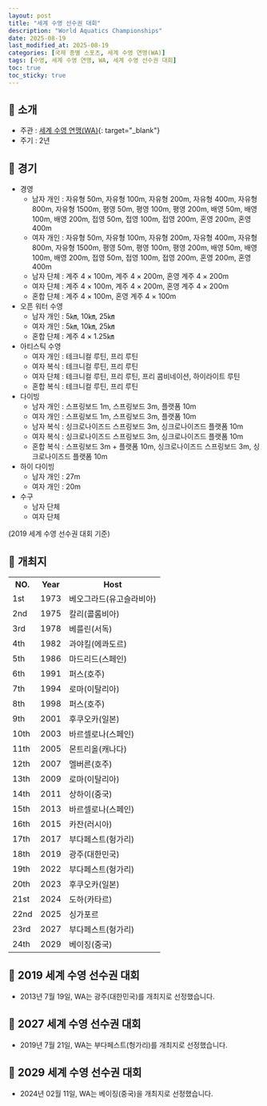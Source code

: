 ```yaml
---
layout: post
title: "세계 수영 선수권 대회"
description: "World Aquatics Championships"
date: 2025-08-19
last_modified_at: 2025-08-19
categories: [국제 종별 스포츠, 세계 수영 연맹(WA)]
tags: [수영, 세계 수영 연맹, WA, 세계 수영 선수권 대회]
toc: true
toc_sticky: true
---
```

## 📜 소개
* 주관 : [세계 수영 연맹(WA)](https://www.worldaquatics.com/){: target="_blank"}
* 주기 : 2년

## 📜 경기
* 경영
  * 남자 개인 : 자유형 50m, 자유형 100m, 자유형 200m, 자유형 400m, 자유형 800m, 자유형 1500m, 평영 50m, 평영 100m, 평영 200m, 배영 50m, 배영 100m, 배영 200m, 접영 50m, 접영 100m, 접영 200m, 혼영 200m, 혼영 400m
  * 여자 개인 : 자유형 50m, 자유형 100m, 자유형 200m, 자유형 400m, 자유형 800m, 자유형 1500m, 평영 50m, 평영 100m, 평영 200m, 배영 50m, 배영 100m, 배영 200m, 접영 50m, 접영 100m, 접영 200m, 혼영 200m, 혼영 400m
  * 남자 단체 : 계주 4 × 100m, 계주 4 × 200m, 혼영 계주 4 × 200m
  * 여자 단체 : 계주 4 × 100m, 계주 4 × 200m, 혼영 계주 4 × 200m
  * 혼합 단체 :  계주 4 × 100m, 혼영 계주 4 × 100m
* 오픈 워터 수영
  * 남자 개인 : 5㎞, 10㎞, 25㎞
  * 여자 개인 : 5㎞, 10㎞, 25㎞
  * 혼합 단체 : 계주 4 × 1.25㎞
* 아티스틱 수영
  * 여자 개인 : 테크니컬 루틴, 프리 루틴
  * 여자 복식 : 테크니컬 루틴, 프리 루틴
  * 여자 단체 : 테크니컬 루틴, 프리 루틴, 프리 콤비네이션, 하이라이트 루틴
  * 혼합 복식 : 테크니컬 루틴, 프리 루틴
* 다이빙
  * 남자 개인 : 스프링보드 1m, 스프링보드 3m, 플랫폼 10m
  * 여자 개인 : 스프링보드 1m, 스프링보드 3m, 플랫폼 10m
  * 남자 복식 : 싱크로나이즈드 스프링보드 3m, 싱크로나이즈드 플랫폼 10m
  * 여자 복식 : 싱크로나이즈드 스프링보드 3m, 싱크로나이즈드 플랫폼 10m
  * 혼합 복식 : 스프링보드 3m + 플랫폼 10m, 싱크로나이즈드 스프링보드 3m, 싱크로나이즈드 플랫폼 10m
* 하이 다이빙
  * 남자 개인 : 27m
  * 여자 개인 : 20m
* 수구
  * 남자 단체
  * 여자 단체

(2019 세계 수영 선수권 대회 기준)

## 📜 개최지

<html>

<head>
    <meta charset="UTF-8">
</head>

<body>
    <table>
        <tr class="header-row">
            <th class="col-no">NO.</th>
            <th class="col-year">Year</th>
            <th class="col-host">Host</th>
        </tr>
        <tr>
            <td>1st</td>
            <td>1973</td>
            <td>베오그라드(유고슬라비아)</td>
        </tr>
        <tr>
            <td>2nd</td>
            <td>1975</td>
            <td>칼리(콜롬비아)</td>
        </tr>
        <tr>
            <td>3rd</td>
            <td>1978</td>
            <td>베를린(서독)</td>
        </tr>
        <tr>
            <td>4th</td>
            <td>1982</td>
            <td>과야킬(에콰도르)</td>
        </tr>
        <tr>
            <td>5th</td>
            <td>1986</td>
            <td>마드리드(스페인)</td>
        </tr>
        <tr>
            <td>6th</td>
            <td>1991</td>
            <td>퍼스(호주)</td>
        </tr>
        <tr>
            <td>7th</td>
            <td>1994</td>
            <td>로마(이탈리아)</td>
        </tr>
        <tr>
            <td>8th</td>
            <td>1998</td>
            <td>퍼스(호주)</td>
        </tr>
        <tr>
            <td>9th</td>
            <td>2001</td>
            <td>후쿠오카(일본)</td>
        </tr>
        <tr>
            <td>10th</td>
            <td>2003</td>
            <td>바르셀로나(스페인)</td>
        </tr>
        <tr>
            <td>11th</td>
            <td>2005</td>
            <td>몬트리올(캐나다)</td>
        </tr>
        <tr>
            <td>12th</td>
            <td>2007</td>
            <td>멜버른(호주)</td>
        </tr>
        <tr>
            <td>13th</td>
            <td>2009</td>
            <td>로마(이탈리아)</td>
        </tr>
        <tr>
            <td>14th</td>
            <td>2011</td>
            <td>상하이(중국)</td>
        </tr>
        <tr>
            <td>15th</td>
            <td>2013</td>
            <td>바르셀로나(스페인)</td>
        </tr>
        <tr>
            <td>16th</td>
            <td>2015</td>
            <td>카잔(러시아)</td>
        </tr>
        <tr>
            <td>17th</td>
            <td>2017</td>
            <td>부다페스트(헝가리)</td>
        </tr>
        <tr>
            <td><span class="korea-host">18th</span></td>
            <td><span class="korea-host">2019</span></td>
            <td><span class="korea-host">광주(대한민국)</span></td>
        </tr>
        <tr>
            <td>19th</td>
            <td>2022</td>
            <td>부다페스트(헝가리)</td>
        </tr>
        <tr>
            <td>20th</td>
            <td>2023</td>
            <td>후쿠오카(일본)</td>
        </tr>
        <tr>
            <td>21st</td>
            <td>2024</td>
            <td>도하(카타르)</td>
        </tr>
        <tr>
            <td>22nd</td>
            <td>2025</td>
            <td>싱가포르</td>
        </tr>
        <tr>
            <td>23rd</td>
            <td>2027</td>
            <td>부다페스트(헝가리)</td>
        </tr>
        <tr>
            <td>24th</td>
            <td>2029</td>
            <td>베이징(중국)</td>
        </tr>
    </table>
</body>

</html>

## 📜 2019 세계 수영 선수권 대회
* 2013년 7월 19일, WA는 <span class="korea-host">광주(대한민국)</span>를 개최지로 선정했습니다.

## 📜 2027 세계 수영 선수권 대회
* 2019년 7월 21일, WA는 <span class="foreign-host">부다페스트(헝가리)</span>를 개최지로 선정했습니다.

## 📜 2029 세계 수영 선수권 대회
* 2024년 02월 11일, WA는 <span class="foreign-host">베이징(중국)</span>을 개최지로 선정했습니다.

